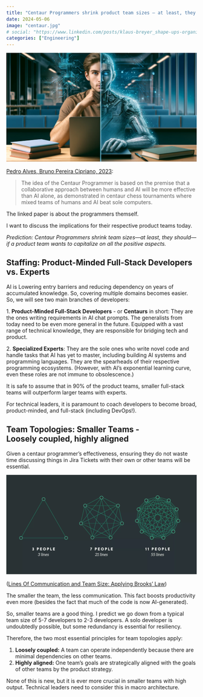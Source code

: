 ```yaml
---
title: "Centaur Programmers shrink product team sizes — at least, they should."
date: 2024-05-06
image: "centaur.jpg"
# social: "https://www.linkedin.com/posts/klaus-breyer_shape-ups-organizational-impact-klaus-activity-7105845252837498880-YFVg"
categories: ["Engineering"]
---
```


![Centaur](centaur.webp)

[Pedro Alves, Bruno Pereira Cipriano, 2023](https://arxiv.org/abs/2304.11172):

> The idea of the Centaur Programmer is based on the premise that a collaborative approach between humans and AI will be more effective than AI alone, as demonstrated in centaur chess tournaments where mixed teams of humans and AI beat sole computers.

The linked paper is about the programmers themself.

I want to discuss the implications for their respective product teams today.

_Prediction: Centaur Programmers shrink team sizes—at least, they should—if a product team wants to capitalize on all the positive aspects._

## Staffing: Product-Minded Full-Stack Developers vs. Experts

AI is Lowering entry barriers and reducing dependency on years of accumulated knowledge. So, covering multiple domains becomes easier. So, we will see two main branches of developers:

1. **Product-Minded Full-Stack Developers** - or **Centaurs** in short: They are the ones writing requirements in AI chat prompts. The generalists from today need to be even more general in the future. Equipped with a vast range of technical knowledge, they are responsible for bridging tech and product.

2. **Specialized Experts**: They are the sole ones who write novel code and handle tasks that AI has yet to master, including building AI systems and programming languages. They are the spearheads of their respective programming ecosystems. (However, with AI’s exponential learning curve, even these roles are not immune to obsolescence.)

It is safe to assume that in 90% of the product teams, smaller full-stack teams will outperform larger teams with experts.

For technical leaders, it is paramount to coach developers to become broad, product-minded, and full-stack (including DevOps!).

## Team Topologies: Smaller Teams - Loosely coupled, highly aligned

Given a centaur programmer’s effectiveness, ensuring they do not waste time discussing things in Jira Tickets with their own or other teams will be essential.

![Lines of Communication](lines.webp)

([Lines Of Communication and Team Size: Applying Brooks’ Law](https://www.leadingagile.com/2018/02/lines-of-communication-team-size-applying-brooks-law/))

The smaller the team, the less communication. This fact boosts productivity even more (besides the fact that much of the code is now AI-generated).

So, smaller teams are a good thing. I predict we go down from a typical team size of 5-7 developers to 2-3 developers. A solo developer is undoubtedly possible, but some redundancy is essential for resiliency.

Therefore, the two most essential principles for team topologies apply:

1. **Loosely coupled:** A team can operate independently because there are minimal dependencies on other teams.
2. **Highly aligned:** One team’s goals are strategically aligned with the goals of other teams by the product strategy.

None of this is new, but it is ever more crucial in smaller teams with high output. Technical leaders need to consider this in macro architecture.
